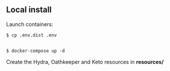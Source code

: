
## Local install 

Launch containers:




    $ cp .env.dist .env
    
    
    $ docker-compose up -d
    
   


Create the Hydra, Oathkeeper and Keto resources in  **resources/**


         